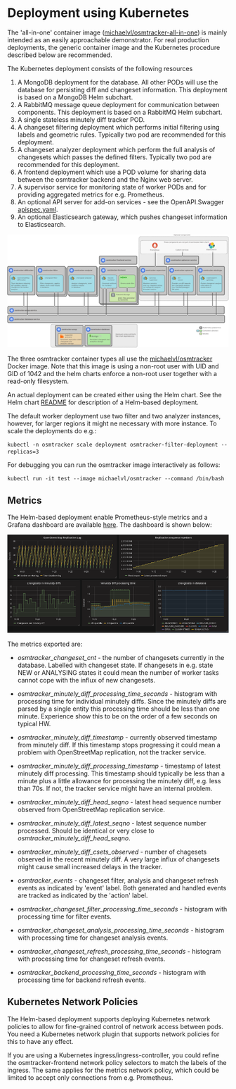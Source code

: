 # Deployment using Kubernetes

The 'all-in-one' container image
([michaelvl/osmtracker-all-in-one](https://hub.docker.com/r/michaelvl/osmtracker-all-in-one/))
is mainly intended as an easily approachable demonstrator.  For real production
deployments, the generic container image and the Kubernetes procedure described
below are recommended.

The Kubernetes deployment consists of the following resources

1. A MongoDB deployment for the database. All other PODs will use the database for persisting diff and changeset information. This deployment is based on a MongoDB Helm subchart.
2. A RabbitMQ message queue deployment for communication between components. This deployment is based on a RabbitMQ Helm subchart.
3. A single stateless minutely diff tracker POD.
4. A changeset filtering deployment which performs initial filtering using labels and geometric rules.  Typically two pod are recommended for this deployment.
5. A changeset analyzer deployment which perform the full analysis of changesets which passes the defined filters.   Typically two pod are recommended for this deployment.
5. A frontend deployment which use a POD volume for sharing data between the osmtracker backend and the Nginx web server.
6. A supervisor service for monitoring state of worker PODs and for providing aggregated metrics for e.g. Prometheus.
7. An optional API server for add-on services - see the OpenAPI.Swagger [apispec.yaml](apiserver/apispec.yaml).
8. An optional Elasticsearch gateway, which pushes changeset information to Elasticsearch.

![Image](architecture.png?raw=true)

The three osmtracker container types all use the
[michaelvl/osmtracker](https://hub.docker.com/r/michaelvl/osmtracker/) Docker
image. Note that this image is using a non-root user with UID and GID of 1042
and the helm charts enforce a non-root user together with a read-only
filesystem.

An actual deployment can be created either using the Helm chart.  See the Helm
chart [README](helm/osm-analytic-tracker/README.md) for description of a
Helm-based deployment.

The default worker deployment use two filter and two analyzer instances,
however, for larger regions it might ne necessary with more instance. To scale
the deployments do e.g.:

```
kubectl -n osmtracker scale deployment osmtracker-filter-deployment --replicas=3
```

For debugging you can run the osmtracker image interactively as follows:

```
kubectl run -it test --image michaelvl/osmtracker --command /bin/bash
```

## Metrics

The Helm-based deployment enable Prometheus-style metrics and a Grafana dashboard are available [here](osmtracker-grafana-dashboard.json?raw=true). The dashboard is shown below:

![Image](grafana-dashboard.png?raw=true)

The metrics exported are:

- *osmtracker_changeset_cnt* - the number of changesets currently in the
   database. Labelled with changeset state. If changesets in e.g. state NEW or
   ANALYSING states it could mean the number of worker tasks cannot cope with
   the influx of new changesets.

- *osmtracker_minutely_diff_processing_time_seconds* - histogram with processing
   time for individual minutely diffs. Since the minutely diffs are parsed by a
   single entity this processing time should be less than one minute. Experience
   show this to be on the order of a few seconds on typical HW.

- *osmtracker_minutely_diff_timestamp* - currently observed timestamp from
   minutely diff. If this timestamp stops progressing it could mean a problem
   with OpenStreetMap replication, not the tracker service.

- *osmtracker_minutely_diff_processing_timestamp* - timestamp of latest minutely
   diff processing. This timestamp should typically be less than a minute plus a
   little allowance for processing the minutely diff, e.g. less than 70s.  If
   not, the tracker service might have an internal problem.

- *osmtracker_minutely_diff_head_seqno* - latest head sequence number observed from OpenStreetMap replication service.

- *osmtracker_minutely_diff_latest_seqno* - latest sequence number
   processed. Should be identical or very close to
   *osmtracker_minutely_diff_head_seqno*.

- *osmtracker_minutely_diff_csets_observed* - number of chagesets observed in
   the recent minutely diff. A very large influx of changesets might cause small
   increased delays in the tracker.

- *osmtracker_events* - changeset filter, analysis and changeset refresh events
   as indicated by 'event' label. Both generated and handled events are tracked
   as indicated by the 'action' label.

- *osmtracker_changeset_filter_processing_time_seconds* - histogram with
   processing time for filter events.

- *osmtracker_changeset_analysis_processing_time_seconds* - histogram with
   processing time for changeset analysis events.

- *osmtracker_changeset_refresh_processing_time_seconds* - histogram with
   processing time for changeset refresh events.

- *osmtracker_backend_processing_time_seconds* - histogram with processing time
   for backend refresh events.

## Kubernetes Network Policies

The Helm-based deployment supports deploying Kubernetes network policies to
allow for fine-grained control of network access between pods. You need a
Kubernetes network plugin that supports network policies for this to have any
effect.

If you are using a Kubernetes ingress/ingress-controller, you could refine the
osmtracker-frontend network policy selectors to match the labels of the
ingress. The same applies for the metrics network policy, which could be limited
to accept only connections from e.g. Prometheus.